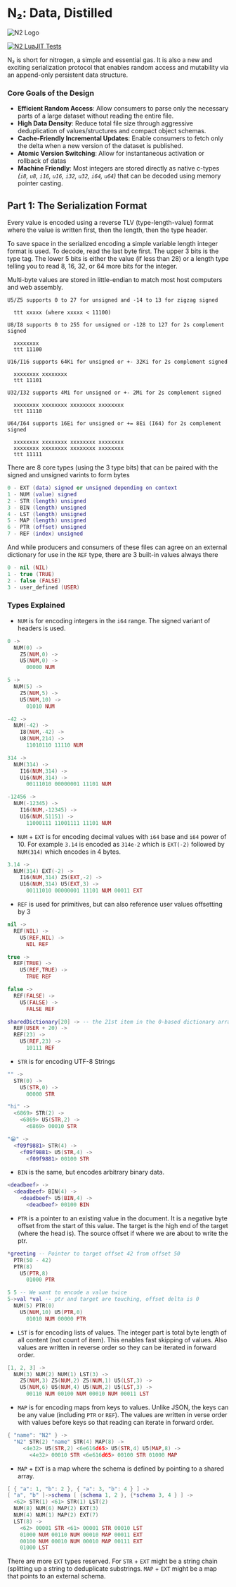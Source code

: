 # N₂: Data, Distilled

![N2 Logo](www/n2logo.jpg)

[![N2 LuaJIT Tests](https://github.com/creationix/n2/actions/workflows/test.yaml/badge.svg?event=push)](https://github.com/creationix/n2/actions/workflows/test.yaml)

N₂ is short for nitrogen, a simple and essential gas.  It is also a new and exciting serialization protocol that enables random access and mutability via an append-only persistent data structure.

### Core Goals of the Design

- **Efficient Random Access**: Allow consumers to parse only the necessary parts of a large dataset without reading the entire file.
- **High Data Density**: Reduce total file size through aggressive deduplication of values/structures and compact object schemas.
- **Cache-Friendly Incremental Updates**: Enable consumers to fetch only the delta when a new version of the dataset is published.
- **Atomic Version Switching**: Allow for instantaneous activation or rollback of datas
- **Machine Friendly**: Most integers are stored directly as native c-types *(`i8`, `u8`, `i16`, `u16`, `i32`, `u32`, `i64`, `u64`)* that can be decoded using memory pointer casting.

## Part 1: The Serialization Format

Every value is encoded using a reverse TLV (type-length-value) format where the value is written first, then the length, then the type header.

To save space in the serialized encoding a simple variable length integer format is used.  To decode, read the last byte first.  The upper 3 bits is the type tag.  The lower 5 bits is either the value (if less than 28) or a length type telling you to read 8, 16, 32, or 64 more bits for the integer.

Multi-byte values are stored in little-endian to match most host computers and web assembly.

```
U5/Z5 supports 0 to 27 for unsigned and -14 to 13 for zigzag signed

  ttt xxxxx (where xxxxx < 11100)

U8/I8 supports 0 to 255 for unsigned or -128 to 127 for 2s complement signed

  xxxxxxxx
  ttt 11100

U16/I16 supports 64Ki for unsigned or +- 32Ki for 2s complement signed

  xxxxxxxx xxxxxxxx
  ttt 11101

U32/I32 supports 4Mi for unsigned or +- 2Mi for 2s complement signed

  xxxxxxxx xxxxxxxx xxxxxxxx xxxxxxxx
  ttt 11110

U64/I64 supports 16Ei for unsigned or += 8Ei (I64) for 2s complement signed

  xxxxxxxx xxxxxxxx xxxxxxxx xxxxxxxx
  xxxxxxxx xxxxxxxx xxxxxxxx xxxxxxxx
  ttt 11111
```

There are 8 core types (using the 3 type bits) that can be paired with the signed and unsigned varints to form bytes

```lua
0 - EXT (data) signed or unsigned depending on context
1 - NUM (value) signed
2 - STR (length) unsigned
3 - BIN (length) unsigned
4 - LST (length) unsigned
5 - MAP (length) unsigned
6 - PTR (offset) unsigned
7 - REF (index) unsigned
```

And while producers and consumers of these files can agree on an external dictionary for use in the `REF` type, there are 3 built-in values always there

```lua
0 - nil (NIL)
1 - true (TRUE)
2 - false (FALSE)
3 - user_defined (USER)
```

### Types Explained

- `NUM` is for encoding integers in the `i64` range.  The signed variant of headers is used.

```lua
0 ->
  NUM(0) ->
    Z5(NUM,0) ->
    U5(NUM,0) ->
      00000 NUM

5 ->
  NUM(5) ->
    Z5(NUM,5) ->
    U5(NUM,10) ->
      01010 NUM

-42 ->
  NUM(-42) ->
    I8(NUM,-42) ->
    U8(NUM,214) ->
      11010110 11110 NUM

314 ->
  NUM(314) ->
    I16(NUM,314) ->
    U16(NUM,314) ->
      00111010 00000001 11101 NUM

-12456 ->
  NUM(-12345) ->
    I16(NUM,-12345) ->
    U16(NUM,51151) ->
      11000111 11001111 11101 NUM
```

- `NUM` + `EXT` is for encoding decimal values with `i64` base and `i64` power of 10.   For example `3.14` is encoded as `314e-2` which is `EXT(-2)` followed by `NUM(314)` which encodes in 4 bytes.

```lua
3.14 ->
  NUM(314) EXT(-2) ->
    I16(NUM,314) Z5(EXT,-2) ->
    U16(NUM,314) U5(EXT,3) ->
      00111010 00000001 11101 NUM 00011 EXT
```

- `REF` is used for primitives, but can also reference user values offsetting by 3

```lua
nil ->
  REF(NIL) ->
    U5(REF,NIL) ->
      NIL REF

true ->
  REF(TRUE) ->
    U5(REF,TRUE) ->
      TRUE REF

false ->
  REF(FALSE) ->
    U5(FALSE) ->
      FALSE REF

sharedDictionary[20] -> -- the 21st item in the 0-based dictionary array
  REF(USER + 20) ->
  REF(23) ->
    U5(REF,23) ->
      10111 REF
```

- `STR` is for encoding UTF-8 Strings

```lua
"" ->
  STR(0) ->
    U5(STR,0) ->
      00000 STR

"hi" ->
  <6869> STR(2) ->
    <6869> U5(STR,2) ->
      <6869> 00010 STR

"😁" ->
  <f09f9881> STR(4) ->
    <f09f9881> U5(STR,4) ->
      <f09f9881> 00100 STR
```

- `BIN` is the same, but encodes arbitrary binary data.

```lua
<deadbeef> ->
  <deadbeef> BIN(4) ->
    <deadbeef> U5(BIN,4) ->
      <deadbeef> 00100 BIN
```

- `PTR` is a pointer to an existing value in the document.  It is a negative byte offset from the start of this value.  The target is the high end of the target (where the head is).  The source offset if where we are about to write the ptr.

```lua
*greeting -- Pointer to target offset 42 from offset 50
  PTR(50 - 42)
  PTR(8)
    U5(PTR,8)
      01000 PTR

5 5 -- We want to encode a value twice
5->val *val -- ptr and target are touching, offset delta is 0
  NUM(5) PTR(0)
    U5(NUM,10) U5(PTR,0)
      01010 NUM 00000 PTR
```

- `LST` is for encoding lists of values.  The integer part is total byte length of all content (not count of item).  This enables fast skipping of values.  Also values are written in reverse order so they can be iterated in forward order.

```lua
[1, 2, 3] ->
  NUM(3) NUM(2) NUM(1) LST(3) ->
    Z5(NUM,3) Z5(NUM,2) Z5(NUM,1) U5(LST,3) ->
    U5(NUM,6) U5(NUM,4) U5(NUM,2) U5(LST,3) ->
      00110 NUM 00100 NUM 00010 NUM 00011 LST
```

- `MAP` is for encoding maps from keys to values. Unlike JSON, the keys can be any value (including `PTR` or `REF`).  The values are written in verse order with values before keys so that reading can iterate in forward order.

```lua
{ "name": "N2" } ->
  "N2" STR(2) "name" STR(4) MAP(8) ->
     <4e32> U5(STR,2) <6e616d65> U5(STR,4) U5(MAP,8) ->
       <4e32> 00010 STR <6e616d65> 00100 STR 01000 MAP
```

- `MAP` + `EXT` is a map where the schema is defined by pointing to a shared array.

```lua
[ { "a": 1, "b": 2 }, { "a": 3, "b": 4 } ] ->
[ "a", "b" ]->schema [ {schema 1, 2 }, {*schema 3, 4 } ] ->
  <62> STR(1) <61> STR(1) LST(2)
  NUM(8) NUM(6) MAP(2) EXT(3)
  NUM(4) NUM(1) MAP(2) EXT(7)
  LST(8) ->
    <62> 00001 STR <61> 00001 STR 00010 LST
    01000 NUM 00110 NUM 00010 MAP 00011 EXT
    00100 NUM 00010 NUM 00010 MAP 00111 EXT
    01000 LST
```

There are more `EXT` types reserved.  For `STR` + `EXT` might be a string chain (splitting up a string to deduplicate substrings.  `MAP` + `EXT` might be a map that points to an external schema.
